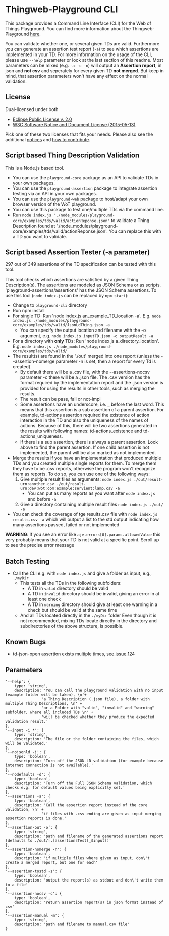 # Thingweb-Playground CLI

This package provides a Command Line Interface (CLI) for the Web of Things Playground.
You can find more information about the Thingweb-Playground [here](https://github.com/thingweb/thingweb-playground).

You can validate whether one, or several given TDs are valid. 
Furthermore you can generate an assertion test report (`-a`) to see which assertions are implemented in your TD.
For more information on the usage of the CLI, please use `--help` parameter or look at the last section of this readme. Most parameters can be mixed (e.g. 
`-a -c -n`) will output an **Assertion report**, in json and **not csv** and seperately for every given TD **not merged**.
But keep in mind, that assertion parameters won't have any effect on the normal validation.

## License
Dual-licensed under both

* [Eclipse Public License v. 2.0](http://www.eclipse.org/legal/epl-2.0)
* [W3C Software Notice and Document License (2015-05-13)](https://www.w3.org/Consortium/Legal/2015/copyright-software-and-document)

Pick one of these two licenses that fits your needs.
Please also see the additional [notices](NOTICE.md) and [how to contribute](CONTRIBUTING.md).


## Script based Thing Description Validation
This is a Node.js based tool.

* You can use the `playground-core` package as an API to validate TDs in your own packages.
* You can use the `playground-assertion` package to integrate assertion testing via an API in your own packages.
* You can use the `playground-web` package to host/adapt your own browser version of the WoT playground.
* You can use this package to test one/multiple TDs via the command line.
* Run `node index.js "./node_modules/playground-core/examples/tds/valid/actionReponse.json"` to validate a Thing Description found at './node_modules/playground-core/examples/tds/valid/actionReponse.json'. You can replace this with a TD you want to validate.

## Script based Assertion Tester (-a parameter)
297 out of 349 assertions of the TD specification can be tested with this tool.

This tool checks which assertions are satisfied by a given Thing Description(s). The assertions are modeled as JSON Schema or as scripts. 'playground-assertions/assertions' has the JSON Schema assertions. To use this tool (`node index.js` can be replaced by `npm start`):

* Change to `playground-cli` directory
* Run npm install
* For single TD: Run 'node index.js an_example_TD_location -a'. E.g. `node index.js ./node_modules/playground-core/examples/tds/valid/JsonLdThing.json -a`
  * You can specify the output location and filename with the -o argument, e.g. `node index.js inputTD.json -o outputResult -a`
* For a directory with **only** TDs: Run 'node index.js a_directory_location'. E.g. `node index.js ./node_modules/playground-core/examples/tds/valid/`
* The result(s) are found in the './out' merged into one report (unless the --assertion-nomerge parameter -n is set, then a report for every Td is created)
  * By default there will be a .csv file, with the --assertions-nocsv parameter -c there will be a .json file. The .csv version has the format required by the implementation report and the .json version is provided for using the results in other tools, such as merging the results.
  * The result can be pass, fail or not-impl 
  * Some assertions have an underscore, i.e. `_` before the last word. This means that this assertion is a sub assertion of a parent assertion. For example, td-actions assertion required the existence of action interaction in the TD and also the uniqueness of the names of actions. Because of this, there will be two assertions generated in the results with following names: td-actions_existence and td-actions_uniqueness. 
  * If there is a sub assertion, there is always a parent assertion. Look above to find the parent assertion. If one child assertion is not implemented, the parent will be also marked as not implemented.
* Merge the results if you have an implementation that produced multiple TDs and you created multiple single reports for them. To merge them they have to be .csv reports, otherwise the program won't recognize them as reports. To do so, you can use one of the following ways:
  1. Give multiple result files as arguments: `node index.js ./out/result-urn:another.csv ./out/result-urn:dev:wot:com:example:servient:lamp.csv -a`
     * You can put as many reports as you want after `node index.js` and before `-a`
  2. Give a directory containing multiple result files `node index.js ./out/ -a`
* You can check the coverage of tge results.csv file with `node index.js results.csv -a` which will output a list to the std output indicating how many assertions passed, failed or not implemented

**WARNING**: If you see an error like `ajv.errors[0].params.allowedValue` this very probably means that your TD is not valid at a specific point. Scroll up to see the precise error message

## Batch Testing
* Call the CLI e.g. with `node index.js` and give a folder as input, e.g., `./myDir`
    * This tests all the TDs in the following subfolders: 
        * A TD in `valid` directory should be valid
        * A TD in `invalid` directory should be invalid, giving an error in at least one check
        * A TD in `warning` directory should give at least one warning in a check but should be valid at the same time
    * And all TDs located directly in the `./myDir` folder
  Even though it is not recommended, mixing TDs locate directly in the directory and subdirectories of the above structure, is possible.

## Known Bugs
* td-json-open assertion exists multiple times, [see issue 124](https://github.com/thingweb/thingweb-playground/issues/124)

## Parameters
```
'--help': {
    type: 'string',
    description: 'You can call the playground validation with no input (example folder will be taken), \n'+
                'a Thing Description (.json file), a folder with multiple Thing Descriptions, \n' +
                'or a Folder with "valid", "invalid" and "warning" subfolder, where all included TDs \n' +
                'will be checked whether they produce the expected validation result.'
},
'--input -i *': {
    type: 'string',
    description: 'The file or the folder containing the files, which will be validated.'
},
'--nojsonld -j': {
    type: 'boolean',
    description: 'Turn off the JSON-LD validation (for example because internet connection is not available).'
},
'--nodefaults -d': {
    type: 'boolean',
    description: 'Turn off the Full JSON Schema validation, which checks e.g. for default values being explicitly set.'
},
'--assertions -a': {
    type: 'boolean',
    description: 'Call the assertion report instead of the core validation, \n' +
                'if files with .csv ending are given as input merging assertion reports is done.'
},
'--assertion-out -o': {
    type: 'string',
    description: 'path and filename of the generated assertions report (defaults to ./out/[.]assertionsTest[_$input])'
},
'--assertion-nomerge -n': {
    type: 'boolean',
    description: 'if multiple files where given as input, don\'t create a merged report, but one for each'
},
'--assertion-tostd -s': {
    type: 'boolean',
    description: 'output the report(s) as stdout and don\'t write them to a file'
},
'--assertion-nocsv -c': {
    type: 'boolean',
    description: 'return assertion report(s) in json format instead of csv'
},
'--assertion-manual -m': {
    type: 'string',
    description: 'path and filename to manual.csv file'
}
```

